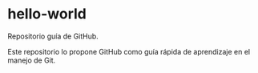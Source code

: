 # hello-world
Repositorio guía de GitHub.

Este repositorio lo propone GitHub como guía rápida de aprendizaje en el manejo de Git.
